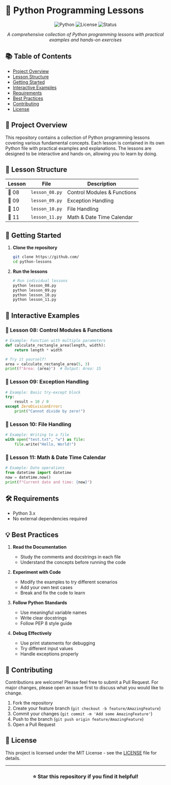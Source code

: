 # 🐍 Python Programming Lessons

<div align="center">

![Python](https://img.shields.io/badge/Python-3.x-blue?style=for-the-badge&logo=python&logoColor=white)
![License](https://img.shields.io/badge/License-MIT-green?style=for-the-badge)
![Status](https://img.shields.io/badge/Status-Active-success?style=for-the-badge)

*A comprehensive collection of Python programming lessons with practical examples and hands-on exercises*

</div>

## 📚 Table of Contents
- [Project Overview](#-project-overview)
- [Lesson Structure](#-lesson-structure)
- [Getting Started](#-getting-started)
- [Interactive Examples](#-interactive-examples)
- [Requirements](#-requirements)
- [Best Practices](#-best-practices)
- [Contributing](#-contributing)
- [License](#-license)

## 🎯 Project Overview

This repository contains a collection of Python programming lessons covering various fundamental concepts. Each lesson is contained in its own Python file with practical examples and explanations. The lessons are designed to be interactive and hands-on, allowing you to learn by doing.

## 📁 Lesson Structure

| Lesson | File | Description |
|--------|------|-------------|
| 📘 08 | `lesson_08.py` | Control Modules & Functions |
| 📘 09 | `lesson_09.py` | Exception Handling |
| 📘 10 | `lesson_10.py` | File Handling |
| 📘 11 | `lesson_11.py` | Math & Date Time Calendar |

## 🚀 Getting Started

1. **Clone the repository**
   ```bash
   git clone https://github.com/
   cd python-lessons
   ```

2. **Run the lessons**
   ```bash
   # Run individual lessons
   python lesson_08.py
   python lesson_09.py
   python lesson_10.py
   python lesson_11.py
   ```

## 📝 Interactive Examples

### 📘 Lesson 08: Control Modules & Functions
```python
# Example: Function with multiple parameters
def calculate_rectangle_area(length, width):
    return length * width

# Try it yourself!
area = calculate_rectangle_area(5, 3)
print(f"Area: {area}")  # Output: Area: 15
```

### 📘 Lesson 09: Exception Handling
```python
# Example: Basic try-except block
try:
    result = 10 / 0
except ZeroDivisionError:
    print("Cannot divide by zero!")
```

### 📘 Lesson 10: File Handling
```python
# Example: Writing to a file
with open("test.txt", "w") as file:
    file.write("Hello, World!")
```

### 📘 Lesson 11: Math & Date Time Calendar
```python
# Example: Date operations
from datetime import datetime
now = datetime.now()
print(f"Current date and time: {now}")
```

## 🛠️ Requirements

- Python 3.x
- No external dependencies required

## 💡 Best Practices

1. **Read the Documentation**
   - Study the comments and docstrings in each file
   - Understand the concepts before running the code

2. **Experiment with Code**
   - Modify the examples to try different scenarios
   - Add your own test cases
   - Break and fix the code to learn

3. **Follow Python Standards**
   - Use meaningful variable names
   - Write clear docstrings
   - Follow PEP 8 style guide

4. **Debug Effectively**
   - Use print statements for debugging
   - Try different input values
   - Handle exceptions properly

## 🤝 Contributing

Contributions are welcome! Please feel free to submit a Pull Request. For major changes, please open an issue first to discuss what you would like to change.

1. Fork the repository
2. Create your feature branch (`git checkout -b feature/AmazingFeature`)
3. Commit your changes (`git commit -m 'Add some AmazingFeature'`)
4. Push to the branch (`git push origin feature/AmazingFeature`)
5. Open a Pull Request

## 📄 License

This project is licensed under the MIT License - see the [LICENSE](LICENSE) file for details.

---

<div align="center">

### ⭐ Star this repository if you find it helpful!

</div> 